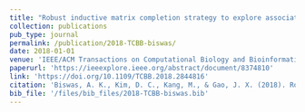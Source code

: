 ```yaml
---
title: "Robust inductive matrix completion strategy to explore associations between lincrnas and human disease phenotypes"
collection: publications
pub_type: journal
permalink: /publication/2018-TCBB-biswas/
date: 2018-01-01
venue: 'IEEE/ACM Transactions on Computational Biology and Bioinformatics ( Volume: 16, Issue: 6, 01 Nov.-Dec. 2019)'
paperurl: 'https://ieeexplore.ieee.org/abstract/document/8374810'
link: 'https://doi.org/10.1109/TCBB.2018.2844816'
citation: 'Biswas, A. K., Kim, D. C., Kang, M., & Gao, J. X. (2018). Robust inductive matrix completion strategy to explore associations between lincrnas and human disease phenotypes. IEEE/ACM transactions on computational biology and bioinformatics, 16(6), 2066-2077.'
bib_file: '/files/bib_files/2018-TCBB-biswas.bib'
---
```



